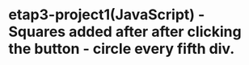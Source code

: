# etap3-project1(JavaScript) - Squares added after after clicking the button - circle every fifth div.
